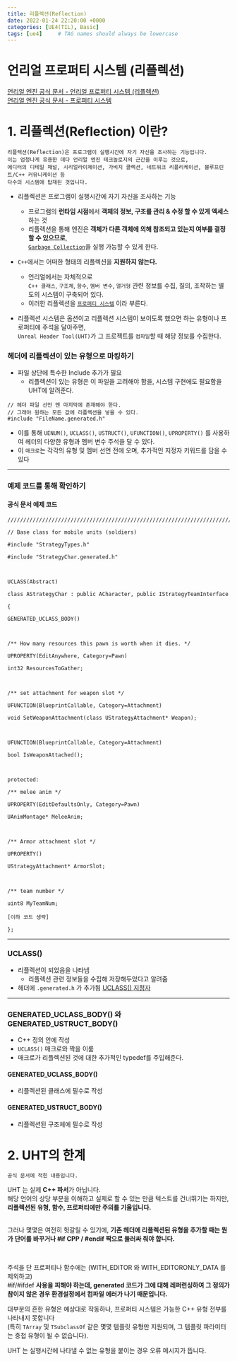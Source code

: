 ```yaml
---
title: 리플렉션(Reflection)
date: 2022-01-24 22:20:00 +0000
categories: [UE4(TIL), Basic]
tags: [ue4]     # TAG names should always be lowercase
---
```


언리얼 프로퍼티 시스템 (리플렉션)
===
[언리얼 엔진 공식 문서 - 언리얼 프로퍼티 시스템 (리플렉션)](https://www.unrealengine.com/ko/blog/unreal-property-system-reflection)  
[언리얼 엔진 공식 문서 - 프로퍼티 시스템](https://docs.unrealengine.com/4.27/ko/ProgrammingAndScripting/GameplayArchitecture/Properties/)  

# 1. 리플렉션(Reflection) 이란?
```
리플렉션(Reflection)은 프로그램이 실행시간에 자기 자신을 조사하는 기능입니다. 
이는 엄청나게 유용한 데다 언리얼 엔진 테크놀로지의 근간을 이루는 것으로, 
에디터의 디테일 패널, 시리얼라이제이션, 가비지 콜렉션, 네트워크 리플리케이션, 블루프린트/C++ 커뮤니케이션 등 
다수의 시스템에 탑재된 것입니다.
```

- 리플렉션은 프로그램이 실행시간에 자기 자신을 조사하는 기능
  - 프로그램의 **런타임 시점**에서 **객체의 정보, 구조를 관리 & 수정 할 수 있게 엑세스** 하는 것
  - 리플렉션을 통해 엔진은 **객체가 다른 객체에 의해 참조되고 있는지 여부를 결정할 수 있으므로**,   
[`Garbage Collection`](https://github.com/LeeKangW/Game_Developer_Document/blob/main/Unreal%20Engine/3-2.%20%EC%96%B8%EB%A6%AC%EC%96%BC%20%EC%97%94%EC%A7%84%EC%9D%98%20Garbage%20Collection.md)을 실행 가능할 수 있게 한다.

- `C++`에서는 어떠한 형태의 리플렉션을 **지원하지 않는다.**
  - 언리얼에서는 자체적으로  
`C++ 클래스`, `구조체`, `함수`, `멤버 변수`, `열거형` 관련 정보를 수집, 질의, 조작하는 별도의 시스템이 구축되어 있다.
  - 이러한 리플렉션을 [`프로퍼티 시스템`](https://github.com/LeeKangW/Game_Developer_Document/blob/main/Unreal%20Engine/3-1.%20Property%20System.md) 이라 부른다.

- 리플렉션 시스템은 옵션이고 리플렉션 시스템이 보이도록 했으면 하는 유형이나 프로퍼티에 주석을 달아주면,  
`Unreal Header Tool(UHT)`가 그 프로젝트를 `컴파일`할 때 해당 정보를 수집한다.


### 헤더에 리플렉션이 있는 유형으로 마킹하기
- 파일 상단에 특수한 Include 추가가 필요
  - 리플렉션이 있는 유형은 이 파일을 고려해야 함을, 시스템 구현에도 필요함을 UHT에 알려준다.
```
// 헤더 파일 선언 맨 마지막에 존재해야 한다.
// 그래야 원하는 모든 값에 리플렉션을 넣을 수 있다.
#include "FileName.generated.h"
```
- 이를 통해 `UENUM()`, `UCLASS()`, `USTRUCT()`, `UFUNCTION()`, `UPROPERTY()` 를 사용하여 헤더의 다양한 유형과 멤버 변수 주석을 달 수 있다.
- 이 `매크로`는 각각의 유형 및 멤버 선언 전에 오며, 추가적인 지정자 키워드를 담을 수 있다

***

### 예제 코드를 통해 확인하기

#### 공식 문서 예제 코드

```
//////////////////////////////////////////////////////////////////////////

// Base class for mobile units (soldiers)

#include "StrategyTypes.h"

#include "StrategyChar.generated.h"

 

UCLASS(Abstract)

class AStrategyChar : public ACharacter, public IStrategyTeamInterface

{

GENERATED_UCLASS_BODY()

 

/** How many resources this pawn is worth when it dies. */

UPROPERTY(EditAnywhere, Category=Pawn)

int32 ResourcesToGather;

 

/** set attachment for weapon slot */

UFUNCTION(BlueprintCallable, Category=Attachment)

void SetWeaponAttachment(class UStrategyAttachment* Weapon);

 

UFUNCTION(BlueprintCallable, Category=Attachment)

bool IsWeaponAttached();

 

protected:

/** melee anim */

UPROPERTY(EditDefaultsOnly, Category=Pawn)

UAnimMontage* MeleeAnim;

 

/** Armor attachment slot */

UPROPERTY()

UStrategyAttachment* ArmorSlot;

 

/** team number */

uint8 MyTeamNum;

[이하 코드 생략]

};
```

***

### UCLASS()
- 리플렉션이 되었음을 나타냄
  - 리플렉션 관련 정보들을 수집해 저장해두었다고 알려줌
- 헤더에 `.generated.h` 가 추가됨
[UCLASS() 지정자](https://docs.unrealengine.com/4.27/ko/ProgrammingAndScripting/GameplayArchitecture/Classes/Specifiers/)

***

### GENERATED_UCLASS_BODY() 와 GENERATED_USTRUCT_BODY()
- C++ 정의 안에 작성
- `UCLASS()` 매크로와 짝을 이룸
- 매크로가 리플렉션된 것에 대한 추가적인 typedef를 주입해준다.

#### GENERATED_UCLASS_BODY()
- 리플렉션된 클래스에 필수로 작성
   
#### GENERATED_USTRUCT_BODY()
- 리플렉션된 구조체에 필수로 작성


# 2. UHT의 한계
```
공식 문서에 적힌 내용입니다.
```

UHT 는 실제 **C++ 파서**가 아닙니다.  
해당 언어의 상당 부분을 이해하고 실제로 할 수 있는 만큼 텍스트를 건너뛰기는 하지만, **리플렉션된 유형, 함수, 프로퍼티에만 주의를 기울입니다.**   
<br>

그러나 몇몇은 여전히 헛갈릴 수 있기에, **기존 헤더에 리플렉션된 유형을 추가할 때는 뭔가 단어를 바꾸거나 #if CPP / #endif 짝으로 둘러싸 줘야 합니다.**

<br>

주석을 단 프로퍼티나 함수에는 (WITH_EDITOR 와 WITH_EDITORONLY_DATA 를 제외하고)  
#if/#ifdef **사용을 피해야 하는데, generated 코드가 그에 대해 레퍼런싱하여 그 정의가 참이지 않은 경우 환경설정에서 컴파일 에러가 나기 때문입니다.**

대부분의 흔한 유형은 예상대로 작동하나, 프로퍼티 시스템은 가능한 C++ 유형 전부를 나타내지 못합니다  
(특히 `TArray` 및 `TSubclassOf` 같은 몇몇 템플릿 유형만 지원되며, 그 템플릿 파라미터는 중첩 유형이 될 수 없습니다).
<br>

UHT 는 실행시간에 나타낼 수 없는 유형을 붙이는 경우 오류 메시지가 뜹니다.
